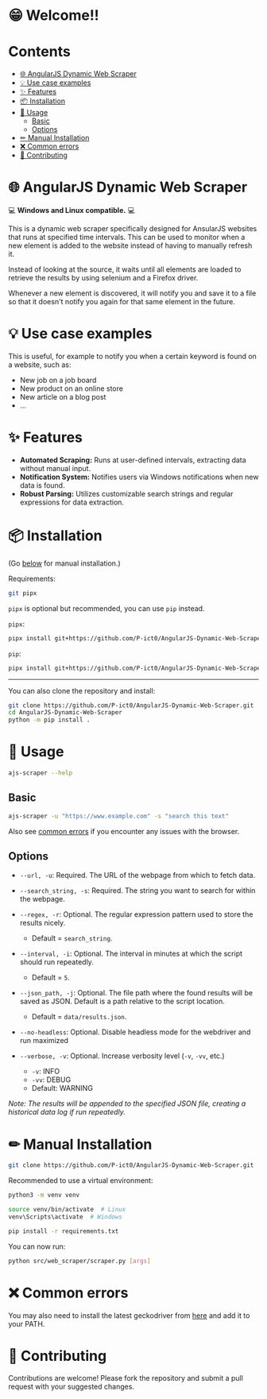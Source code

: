 # 😁 Welcome!!

# Contents
- [🌐 AngularJS Dynamic Web Scraper](#-angularjs-dynamic-web-scraper)
- [💡 Use case examples](#-use-case-examples)
- [✨ Features](#-features)
- [📦 Installation](#-installation)
- [📲 Usage](#-usage)
  - [Basic](#basic)
  - [Options](#options)
- [✏ Manual Installation](#-manual-installation)
- [❌ Common errors](#-common-errors)
- [👥 Contributing](#-contributing)


# 🌐 AngularJS Dynamic Web Scraper

💻 **Windows and Linux compatible.** 💻

This is a dynamic web scraper specifically designed for AnsularJS websites that runs at specified time intervals.
This can be used to monitor when a new element is added to the website instead of having to manually refresh it.

Instead of looking at the source, it waits until all elements are loaded to retrieve the results by using selenium and a Firefox driver.

Whenever a new element is discovered, it will notify you and save it to a file so that it doesn't notify you again for that same element in the future.

# 💡 Use case examples
This is useful, for example to notify you when a certain keyword is found on a website, such as:

- New job on a job board
- New product on an online store
- New article on a blog post
- ...

# ✨ Features

- **Automated Scraping:** Runs at user-defined intervals, extracting data without manual input.
- **Notification System:** Notifies users via Windows notifications when new data is found.
- **Robust Parsing:** Utilizes customizable search strings and regular expressions for data extraction.


# 📦 Installation

(Go [below](#manual-installation) for manual installation.)

Requirements:
```bash
git pipx
```
`pipx` is optional but recommended, you can use `pip` instead.

`pipx`:
```bash
pipx install git+https://github.com/P-ict0/AngularJS-Dynamic-Web-Scraper.git
```

`pip`:
```bash
pipx install git+https://github.com/P-ict0/AngularJS-Dynamic-Web-Scraper.git
```

<hr>

You can also clone the repository and install:
```bash
git clone https://github.com/P-ict0/AngularJS-Dynamic-Web-Scraper.git
cd AngularJS-Dynamic-Web-Scraper
python -m pip install .
```

# 📲 Usage

```bash
ajs-scraper --help
```

## Basic

```bash
ajs-scraper -u "https://www.example.com" -s "search this text"
```

Also see [common errors](#common-errors) if you encounter any issues with the browser.

## Options

- `--url, -u`: Required. The URL of the webpage from which to fetch data.

- `--search_string, -s`: Required. The string you want to search for within the webpage.

- `--regex, -r`: Optional. The regular expression pattern used to store the results nicely.
  - Default = `search_string`.

- `--interval, -i`: Optional. The interval in minutes at which the script should run repeatedly.
  - Default = `5`.

- `--json_path, -j`: Optional. The file path where the found results will be saved as JSON. Default is a path relative to the script location.
  - Default = `data/results.json`.

- `--no-headless`: Optional. Disable headless mode for the webdriver and run maximized

- `--verbose, -v`: Optional. Increase verbosity level (`-v`, `-vv`, etc.)
  - `-v`: INFO
  - `-vv`: DEBUG
  - Default: WARNING


_Note: The results will be appended to the specified JSON file, creating a historical data log if run repeatedly._


# ✏ Manual Installation

```bash
git clone https://github.com/P-ict0/AngularJS-Dynamic-Web-Scraper.git
```

Recommended to use a virtual environment:
```bash
python3 -m venv venv

source venv/bin/activate  # Linux
venv\Scripts\activate  # Windows
```

```bash
pip install -r requirements.txt
```

You can now run:
```bash
python src/web_scraper/scraper.py [args]
```

# ❌ Common errors

You may also need to install the latest geckodriver from [here](https://github.com/mozilla/geckodriver/releases) and add it to your PATH.

# 👥 Contributing

Contributions are welcome! Please fork the repository and submit a pull request with your suggested changes.
